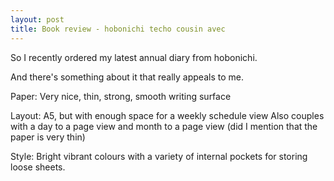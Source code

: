 ```yaml
---
layout: post
title: Book review - hobonichi techo cousin avec
---
```


So I recently ordered my latest annual diary from hobonichi.

And there's something about it that really appeals to me.


Paper:
Very nice, thin, strong, smooth writing surface

Layout:
A5, but with enough space for a weekly schedule view
Also couples with a day to a page view and month to a page view (did I mention that the paper is very thin)

Style:
Bright vibrant colours with a variety of internal pockets for storing loose sheets.
